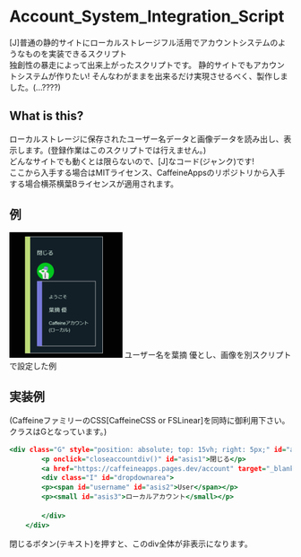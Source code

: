 # Account_System_Integration_Script
[J]普通の静的サイトにローカルストレージフル活用でアカウントシステムのようなものを実装できるスクリプト  
独創性の暴走によって出来上がったスクリプトです。 静的サイトでもアカウントシステムが作りたい! そんなわがままを出来るだけ実現させるべく、製作しました。(...????)  
## What is this?  
ローカルストレージに保存されたユーザー名データと画像データを読み出し、表示します。(登録作業はこのスクリプトでは行えません。)  
どんなサイトでも動くとは限らないので、[J]なコード(ジャンク)です!  
ここから入手する場合はMITライセンス、CaffeineAppsのリポジトリから入手する場合横茶横葉Bライセンスが適用されます。  
## 例  
<img src="./rei.png" width="40%"/>
ユーザー名を葉摘 優とし、画像を別スクリプトで設定した例  

## 実装例  
(CaffeineファミリーのCSS[CaffeineCSS or FSLinear]を同時に御利用下さい。クラスはGとなっています。)  

``` kore.html
<div class="G" style="position: absolute; top: 15vh; right: 5px;" id="accountdetails">
        <p onclick="closeaccountdiv()" id="asis1">閉じる</p>
        <a href="https://caffeineapps.pages.dev/account" target="_blank"><img src="./ic.png" style="height: 50px; border-radius: 500px;" id="accountview"></a>
        <div class="I" id="dropdownarea">
        <p><span id="username" id="asis2">User</span></p>
        <p><small id="asis3">ローカルアカウント</small></p>
        
        </div>
    </div>
```
閉じるボタン(テキスト)を押すと、このdiv全体が非表示になります。  

